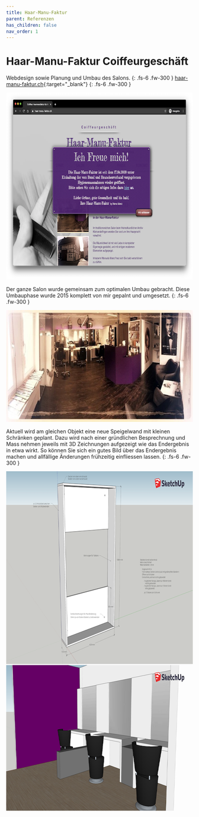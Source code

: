 ```yaml
---
title: Haar-Manu-Faktur
parent: Referenzen
has_children: false
nav_order: 1
---
```


# Haar-Manu-Faktur Coiffeurgeschäft

Webdesign sowie Planung und Umbau des Salons.
{: .fs-6 .fw-300 }
[haar-manu-faktur.ch](https://www.haar-manu-faktur.ch/){:target="_blank"}
{: .fs-6 .fw-300 }

<img src="images/works1/manu-manz-768x504.png" loading="lazy" alt="" width="768" height="504">

Der ganze Salon wurde gemeinsam zum optimalen Umbau gebracht. Diese Umbauphase wurde 2015 komplett von mir gepalnt und umgesetzt.
{: .fs-6 .fw-300 }

<img src="images/works1/salon1-768x301.jpg" loading="lazy" alt="" width="768" height="301">

Aktuell wird am gleichen Objekt eine neue Speigelwand mit kleinen Schränken geplant. Dazu wird nach einer gründlichen Besprechnung und Mass nehmen jeweils mit 3D Zeichnungen aufgezeigt wie das Endergebnis in etwa wirkt. So können Sie sich ein gutes Bild über das Endergebnis machen und allfällige Änderungen frühzeitig einfliessen lassen.
{: .fs-6 .fw-300 }

<img src="images/works1/salon2-768x519.png" loading="lazy" alt="" width="768" height="519">

<img src="images/works1/salon3-768x392.png" loading="lazy" alt="" width="768" height="392">
